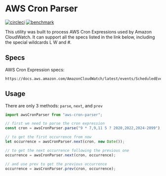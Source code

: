 # AWS Cron Parser

[![circleci](https://circleci.com/gh/beemhq/aws-cron-parser.svg?style=shield)](https://app.circleci.com/pipelines/github/beemhq/aws-cron-parser)
[![benchmark](https://img.shields.io/badge/benchmark-128%2C937%20ops%2Fsec-informational)](https://runkit.com/vinhtnguyen/aws-cron-parser---benchmark)

This utility was built to process AWS Cron Expressions used by Amazon CloudWatch. It can support all the specs listed in the link below, including the special wildcards L W and #.

## Specs

AWS Cron Expression specs:

```
https://docs.aws.amazon.com/AmazonCloudWatch/latest/events/ScheduledEvents.html#CronExpressions
```

## Usage

There are only 3 methods: `parse`, `next`, and `prev`

```js
import awsCronParser from "aws-cron-parser";

// first we need to parse the cron expression
const cron = awsCronParser.parse("9 * 7,9,11 5 ? 2020,2022,2024-2099");

// to get the first occurrence from now
let occurrence = awsCronParser.next(cron, new Date());

// to get the next occurrence following the previous one
occurrence = awsCronParser.next(cron, occurrence);

// and use prev to get the previous occurrence
occurrence = awsCronParser.prev(cron, occurrence);
```
